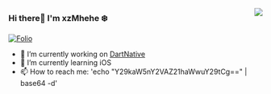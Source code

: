 <!--
**xzMhehe/xzMhehe** is a ✨ _special_ ✨ repository because its `README.md` (this file) appears on your GitHub profile.

Here are some ideas to get you started:

- 🔭 I’m currently working on ...
- 🌱 I’m currently learning ...
- 👯 I’m looking to collaborate on ...
- 🤔 I’m looking for help with ...
- 💬 Ask me about ...
- 📫 How to reach me: ...
- 😄 Pronouns: ...
- ⚡ Fun fact: ...
-->

<a href="https://github.com/xzMhehe"><img align='right' src="https://github-readme-stats.vercel.app/api?username=xzMhehe&show_icons=true"></a>

### Hi there👋 I'm xzMhehe :snowflake:

<!-- [![Blog](http://image.codingce.com.cn/blog/20200819/102828838.svg)](https://i.codingce.com.cn/)
[![codingce@gmail.com](http://image.codingce.com.cn/blog/20200819/104221397.svg)](mailto:codingce@gmail.com) -->
[![Folio](https://img.shields.io/badge/Folio-%20-orange?logo=fandango)](https://folio-iota.vercel.app/)
<!--
[![Photos](https://img.shields.io/badge/%20Photography-%20-blue?logo=pivotal-tracker)](https://photo.winterchen.com)
-->
  
- 🔭 I’m currently working on [DartNative](https://github.com/dart-native)
- 🌱 I’m currently learning iOS
- 📫 How to reach me: 'echo "Y29kaW5nY2VAZ21haWwuY29tCg==" | base64 -d'                          

<!--
[![Top Langs](https://github-readme-stats.vercel.app/api/top-langs/?username=xzMhehe&theme=nightowl)](https://github.com/anuraghazra/github-readme-stats)
-->
